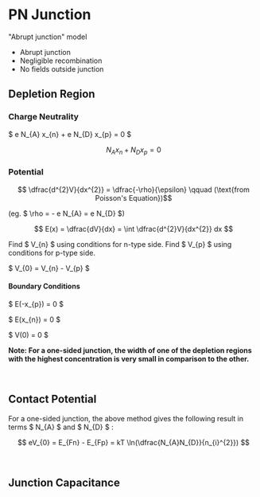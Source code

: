 # PN Junction

"Abrupt junction" model

* Abrupt junction
* Negligible recombination
* No fields outside junction

## Depletion Region

### Charge Neutrality 

$ e N_{A} x_{n} + e N_{D} x_{p} = 0 $

$$ N_{A} x_{n} + N_{D} x_{p} = 0 $$

### Potential

$$ \dfrac{d^{2}V}{dx^{2}} = \dfrac{-\rho}{\epsilon} \qquad (\text{from Poisson's Equation})$$

(eg. $ \rho = - e N_{A} = e N_{D} $)

$$ E(x) = \dfrac{dV}{dx} = \int \dfrac{d^{2}V}{dx^{2}} dx $$

Find $ V_{n} $ using conditions for n-type side.
Find $ V_{p} $ using conditions for p-type side.

$ V_{0} = V_{n} - V_{p} $


#### Boundary Conditions

$ E(-x_{p}) = 0 $

$ E(x_{n}) = 0 $

$ V(0) = 0 $

**Note: For a one-sided junction, the width of one of the depletion regions with the highest concentration is very small in comparison to the other.**


</br>

## Contact Potential
For a one-sided junction, the above method gives the following result in terms $ N_{A} $ and $ N_{D} $ :

$$ eV_{0} = E_{Fn} - E_{Fp} = kT \ln(\dfrac{N_{A}N_{D}}{n_{i}^{2}}) $$


</br>

## Junction Capacitance




